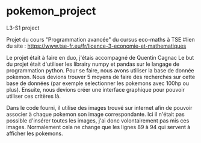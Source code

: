 # pokemon_project
L3-S1 project


Projet du cours "Programmation avancée" du cursus eco-maths à TSE 
#lien du site : https://www.tse-fr.eu/fr/licence-3-economie-et-mathematiques


Le projet était à faire en duo, j'étais accompagné de Quentin Cagnac
Le but du projet était d'utiliser les librairy numpy et pandas sur le langage de programmation python.
Pour se faire, nous avons utiliser la base de donnée pokemon. Nous devions trouver 5 moyens de faire des recherches sur cette base de données (par exemple selectionner les pokemons avec 100hp ou plus).
Ensuite, nous devions créer une interface graphique pour pouvoir utiliser ces critères là.

Dans le code fourni, il utilise des images trouvé sur internet afin de pouvoir associer à chaque pokemon son image correspondante. Ici il n'était pas possible d'insérer toutes les images, j'ai donc volontairement pas mis ces images. Normalement cela ne change que les lignes 89 à 94 qui servent à afficher les pokemons.
